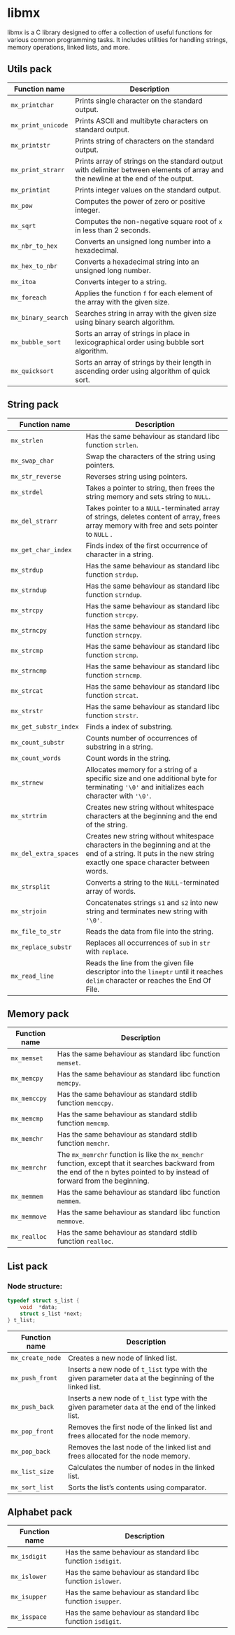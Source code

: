 # libmx
libmx is a C library designed to offer a collection of useful functions for various common programming tasks. It includes utilities for handling strings, memory operations, linked lists, and more.

## Utils pack

|Function name|Description|
|-------------|----------------------------------------------------|
|```mx_printchar```|Prints single character on the standard output.|
|```mx_print_unicode```|Prints ASCII and multibyte characters on standard output.|
|```mx_printstr```|Prints string of characters on the standard output.|
|```mx_print_strarr```|Prints array of strings on the standard output with delimiter between elements of array and the newline at the end of the output.|
|```mx_printint```|Prints integer values on the standard output.|
|```mx_pow```|Computes the power of zero or positive integer.|
|```mx_sqrt```|Computes the non-negative square root of ```x``` in less than 2 seconds.|
|```mx_nbr_to_hex```|Converts an unsigned long number into a hexadecimal.|
|```mx_hex_to_nbr```|Converts a hexadecimal string into an unsigned long number.|
|```mx_itoa```|Converts integer to a string.|
|```mx_foreach```|Applies the function ```f``` for each element of the array with the given size.|
|```mx_binary_search```|Searches string in array with the given size using binary search algorithm.|
|```mx_bubble_sort```|Sorts an array of strings in place in lexicographical order using bubble sort algorithm.|
|```mx_quicksort```|Sorts an array of strings by their length in ascending order using algorithm of quick sort.|

## String pack

|Function name|Description|
|-------------|----------------------------------------------------------------|
|```mx_strlen```|Has the same behaviour as standard libc function ```strlen```.|
|```mx_swap_char```|Swap the characters of the string using pointers.|
|```mx_str_reverse```|Reverses string using pointers.|
|```mx_strdel```|Takes a pointer to string, then frees the string memory and sets string to ```NULL```.|
|```mx_del_strarr```|Takes pointer to a ```NULL```-terminated array of strings, deletes content of array, frees array memory with free and sets pointer to ```NULL``` .|
|```mx_get_char_index```|Finds index of the first occurrence of character in a string.|
|```mx_strdup```|Has the same behaviour as standard libc function ```strdup```.|
|```mx_strndup```|Has the same behaviour as standard libc function ```strndup```.|
|```mx_strcpy```|Has the same behaviour as standard libc function ```strcpy```.|
|```mx_strncpy```|Has the same behaviour as standard libc function ```strncpy```.|
|```mx_strcmp```|Has the same behaviour as standard libc function ```strcmp```.|
|```mx_strncmp```|Has the same behaviour as standard libc function ```strncmp```.|
|```mx_strcat```|Has the same behaviour as standard libc function ```strcat```.|
|```mx_strstr```|Has the same behaviour as standard libc function ```strstr```.|
|```mx_get_substr_index```|Finds a index of substring.|
|```mx_count_substr```|Counts number of occurrences of substring in a string.|
|```mx_count_words```|Count words in the string.|
|```mx_strnew```|Allocates memory for a string of a specific size and one additional byte for terminating ```'\0'``` and initializes each character with ```'\0'```.|
|```mx_strtrim```|Creates new string without whitespace characters at the beginning and the end of the string.|
|```mx_del_extra_spaces```|Creates new string without whitespace characters in the beginning and at the end of a string. It puts in the new string exactly one space character between words.|
|```mx_strsplit```|Converts a string to the ```NULL```-terminated array of words.|
|```mx_strjoin```|Concatenates strings ```s1``` and ```s2``` into new string and terminates new string with ```'\0'```.|
|```mx_file_to_str```|Reads the data from file into the string.|
|```mx_replace_substr```|Replaces all occurrences of ```sub``` in ```str``` with ```replace```.|
|```mx_read_line```|Reads the line from the given file descriptor into the ```lineptr``` until it reaches ```delim``` character or reaches the End Of File.|

## Memory pack

|Function name|Description|
|-------------|----------------------------------------------------------------|
|```mx_memset```|Has the same behaviour as standard libc function ```memset```.|
|```mx_memcpy```|Has the same behaviour as standard libc function ```memcpy```.|
|```mx_memccpy```|Has the same behaviour as standard stdlib function ```memccpy```.|
|```mx_memcmp```|Has the same behaviour as standard stdlib function ```memcmp```.|
|```mx_memchr```|Has the same behaviour as standard stdlib function ```memchr```.|
|```mx_memrchr```|The ```mx_memrchr``` function is like the ```mx_memchr``` function, except that it searches backward from the end of the n bytes pointed to by instead of forward from the beginning.|
|```mx_memmem```|Has the same behaviour as standard libc function ```memmem```.|
|```mx_memmove```|Has the same behaviour as standard libc function ```memmove```.|
|```mx_realloc```|Has the same behaviour as standard stdlib function ```realloc```.|

## List pack

### Node structure:
```C
typedef struct s_list {
    void  *data;
    struct s_list *next;
} t_list;
```

|Function name|Description|
|-------------|-----------------------------------------|
|```mx_create_node```|Creates a new node of linked list.|
|```mx_push_front```|Inserts a new node of ```t_list``` type with the given parameter ```data``` at the beginning of the linked list.|
|```mx_push_back```|Inserts a new node of ```t_list``` type with the given parameter ```data``` at the end of the linked list.|
|```mx_pop_front```|Removes the first node of the linked list and frees allocated for the node memory.|
|```mx_pop_back```|Removes the last node of the linked list and frees allocated for the node memory.|
|```mx_list_size```|Calculates the number of nodes in the linked list.|
|```mx_sort_list```|Sorts the list’s contents using comparator.|

## Alphabet pack
|Function name|Description|
|-------------|-----------------------------------------|
|```mx_isdigit```|Has the same behaviour as standard libc function ```isdigit```.|
|```mx_islower```|Has the same behaviour as standard libc function ```islower```.|
|```mx_isupper```|Has the same behaviour as standard libc function ```isupper```.|
|```mx_isspace```|Has the same behaviour as standard libc function ```isdigit```.|
